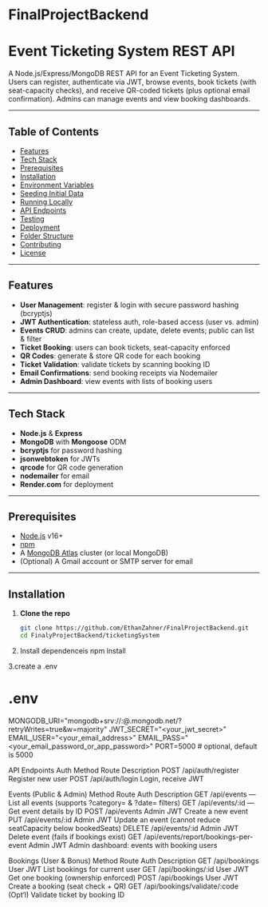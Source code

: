 ﻿# FinalProjectBackend
# Event Ticketing System REST API

A Node.js/Express/MongoDB REST API for an Event Ticketing System.  
Users can register, authenticate via JWT, browse events, book tickets (with seat-capacity checks), and receive QR-coded tickets (plus optional email confirmation). Admins can manage events and view booking dashboards.

---

## Table of Contents

- [Features](#features)  
- [Tech Stack](#tech-stack)  
- [Prerequisites](#prerequisites)  
- [Installation](#installation)  
- [Environment Variables](#environment-variables)  
- [Seeding Initial Data](#seeding-initial-data)  
- [Running Locally](#running-locally)  
- [API Endpoints](#api-endpoints)  
- [Testing](#testing)  
- [Deployment](#deployment)  
- [Folder Structure](#folder-structure)  
- [Contributing](#contributing)  
- [License](#license)

---

## Features

- **User Management**: register & login with secure password hashing (bcryptjs)  
- **JWT Authentication**: stateless auth, role-based access (user vs. admin)  
- **Events CRUD**: admins can create, update, delete events; public can list & filter  
- **Ticket Booking**: users can book tickets, seat-capacity enforced  
- **QR Codes**: generate & store QR code for each booking  
- **Ticket Validation**: validate tickets by scanning booking ID  
- **Email Confirmations**: send booking receipts via Nodemailer  
- **Admin Dashboard**: view events with lists of booking users  

---

## Tech Stack

- **Node.js** & **Express**  
- **MongoDB** with **Mongoose** ODM  
- **bcryptjs** for password hashing  
- **jsonwebtoken** for JWTs  
- **qrcode** for QR code generation  
- **nodemailer** for email  
- **Render.com** for deployment  

---

## Prerequisites

- [Node.js](https://nodejs.org/) v16+  
- [npm](https://npmjs.com/)  
- A [MongoDB Atlas](https://www.mongodb.com/cloud/atlas) cluster (or local MongoDB)  
- (Optional) A Gmail account or SMTP server for email  

---

## Installation

1. **Clone the repo**  
   ```bash
   git clone https://github.com/EthanZahner/FinalProjectBackend.git
   cd FinalyProjectBackend/ticketingSystem
2. Install dependenceis
    npm install

3.create a .env
  # .env

MONGODB_URI="mongodb+srv://<username>:<password>@<cluster>.mongodb.net/<dbname>?retryWrites=true&w=majority"
JWT_SECRET="<your_jwt_secret>"
EMAIL_USER="<your_email_address>"
EMAIL_PASS="<your_email_password_or_app_password>"
PORT=5000        # optional, default is 5000

API Endpoints
Auth
Method	Route	Description
POST	/api/auth/register	Register new user
POST	/api/auth/login	Login, receive JWT

Events (Public & Admin)
Method	Route	Auth	Description
GET	/api/events	—	List all events (supports ?category= & ?date= filters)
GET	/api/events/:id	—	Get event details by ID
POST	/api/events	Admin JWT	Create a new event
PUT	/api/events/:id	Admin JWT	Update an event (cannot reduce seatCapacity below bookedSeats)
DELETE	/api/events/:id	Admin JWT	Delete event (fails if bookings exist)
GET	/api/events/report/bookings-per-event	Admin JWT	Admin dashboard: events with booking users

Bookings (User & Bonus)
Method	Route	Auth	Description
GET	/api/bookings	User JWT	List bookings for current user
GET	/api/bookings/:id	User JWT	Get one booking (ownership enforced)
POST	/api/bookings	User JWT	Create a booking (seat check + QR)
GET	/api/bookings/validate/:code	(Opt’l)	Validate ticket by booking ID
